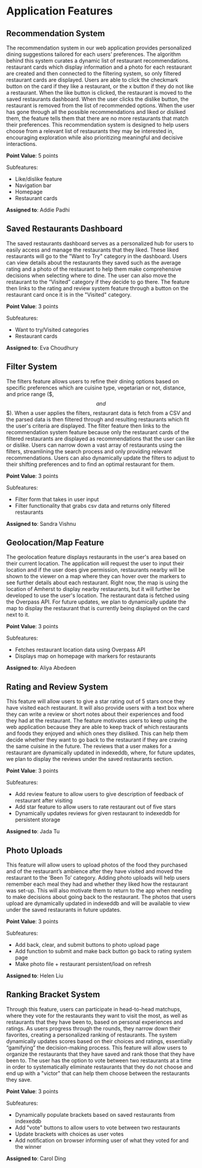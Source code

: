 # Application Features

## Recommendation System

The recommendation system in our web application provides personalized dining suggestions tailored for each users’ preferences. The algorithm behind this system curates a dynamic list of restaurant recommendations. restaurant cards which display information and a photo for each restaurant are created and then connected to the filtering system, so only filtered restaurant cards are displayed. Users are able to click the checkmark button on the card if they like a restaurant, or the x button if they do not like a restaurant. When the like button is clicked, the restaurant is moved to the saved restaurants dashboard. When the user clicks the dislike button, the restaurant is removed from the list of recommended options. When the user has gone through all the possible recommendations and liked or disliked them, the feature tells them that there are no more restaurants that match their preferences. This recommendation system is designed to help users choose from a relevant list of restaurants they may be interested in, encouraging exploration while also prioritizing meaningful and decisive interactions.

**Point Value**: 5 points

Subfeatures: 
- Like/dislike feature
- Navigation bar
- Homepage
- Restaurant cards

**Assigned to**: Addie Padhi
  
## Saved Restaurants Dashboard

The saved restaurants dashboard serves as a personalized hub for users to easily access and manage the restaurants that they liked. These liked restaurants will go to the "Want to Try" category in the dashboard. Users can view details about the restaurants they saved such as the average rating and a photo of the restaurant to help them make comprehensive decisions when selecting where to dine. The user can also move the restaurant to the “Visited” category if they decide to go there. The feature then links to the rating and review system feature through a button on the restaurant card once it is in the "Visited" category. 

**Point Value**: 3 points 

Subfeatures:
- Want to try/Visited categories
- Restaurant cards

**Assigned to**: Eva Choudhury

## Filter System

The filters feature allows users to refine their dining options based on specific preferences which are cuisine type, vegetarian or not, distance, and price range ($, $$ and $$$). When a user applies the filters, restaurant data is fetch from a CSV and the parsed data is then filtered through and resulting restaurants which fit the user's criteria are displayed. The filter feature then links to the recommendation system feature because only the restaurant cards of the filtered restaurants are displayed as recommendations that the user can like or dislike. Users can narrow down a vast array of restaurants using the filters, streamlining the search process and only providing relevant recommendations. Users can also dynamically update the filters to adjust to their shifting preferences and to find an optimal restaurant for them.

**Point Value**: 3 points

Subfeatures:
- Filter form that takes in user input
- Filter functionality that grabs csv data and returns only filtered restaurants

**Assigned to**: Sandra Vishnu

## Geolocation/Map Feature

The geolocation feature displays restaurants in the user's area based on their current location. The application will request the user to input their location and if the user does give permission, restaurants nearby will be shown to the viewer on a map where they can hover over the markers to see further details about each restaurant. Right now, the map is using the location of Amherst to display nearby restaurants, but it will further be developed to use the user's location. The restaurant data is fetched using the Overpass API. For future updates, we plan to dynamically update the map to display the restaurant that is currently being displayed on the card next to it.

**Point Value**: 3 points

Subfeatures:
- Fetches restaurant location data using Overpass API
- Displays map on homepage with markers for restaurants 

**Assigned to**: Aliya Abedeen

## Rating and Review System

This feature will allow users to give a star rating out of 5 stars once they have visited each restaurant. It will also provide users with a text box where they can write a review or short notes about their experiences and food they had at the restaurant. The feature motivates users to keep using the web application because they are able to keep track of which restaurants and foods they enjoyed and which ones they disliked. This can help them decide whether they want to go back to the restaurant if they are craving the same cuisine in the future. The reviews that a user makes for a restaurant are dynamically updated in indexeddb, where, for future updates, we plan to display the reviews under the saved restaurants section.

**Point Value**: 3 points

Subfeatures:
- Add review feature to allow users to give description of feedback of restaurant after visiting
- Add star feature to allow users to rate restaurant out of five stars
- Dynamically updates reviews for given restaurant to indexeddb for persistent storage
    

**Assigned to**: Jada Tu

## Photo Uploads

This feature will allow users to upload photos of the food they purchased and of the restaurant’s ambience after they have visited and moved the restaurant to the ‘Been To’ category. Adding photo uploads will help users remember each meal they had and whether they liked how the restaurant was set-up. This will also motivate them to return to the app when needing to make decisions about going back to the restaurant. The photos that users upload are dynamically updated in indexeddb and will be available to view under the saved restaurants in future updates. 

**Point Value**: 3 points

Subfeatures:
- Add back, clear, and submit buttons to photo upload page
- Add function to submit and make back button go back to rating system page
- Make photo file + restaurant persistent/load on refresh
    
**Assigned to**: Helen Liu

## Ranking Bracket System

Through this feature, users can participate in head-to-head matchups, where they vote for the restaurants they want to visit the most, as well as restaurants that they have been to, based on personal experiences and ratings. As users progress through the rounds, they narrow down their favorites, creating a personalized ranking of restaurants. The system dynamically updates scores based on their choices and ratings, essentially “gamifying” the decision-making process. This feature will allow users to organize the restaurants that they have saved and rank those that they have been to. The user has the option to vote between two restaurants at a time in order to systematically eliminate restaurants that they do not choose and end up with a "victor" that can help them choose between the restaurants they save.

**Point Value**: 3 points

Subfeatures:
- Dynamically populate brackets based on saved restaurants from indexeddb
- Add "vote" buttons to allow users to vote between two restaurants
- Update brackets with choices as user votes
- Add notification on browser informing user of what they voted for and the winner

**Assigned to**: Carol Ding
